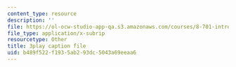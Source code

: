 ```yaml
---
content_type: resource
description: ''
file: https://ol-ocw-studio-app-qa.s3.amazonaws.com/courses/8-701-introduction-to-nuclear-and-particle-physics-fall-2020/b489f522f1935ab293dc5043a69eeaa6_X4Y9n_c1ej8.vtt
file_type: application/x-subrip
resourcetype: Other
title: 3play caption file
uid: b489f522-f193-5ab2-93dc-5043a69eeaa6
---
```

